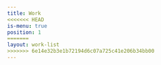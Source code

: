 ```yaml
---
title: Work
<<<<<<< HEAD
is-menu: true
position: 1
=======
layout: work-list
>>>>>>> 6e14e32b3e1b72194d6c07a725c41e206b34bb00
---
```


